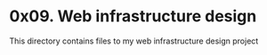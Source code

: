 # 0x09. Web infrastructure design
This directory contains files to my web infrastructure design project

